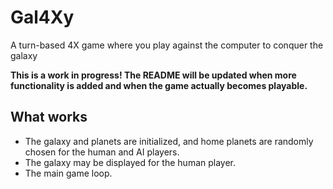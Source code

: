 # Gal4Xy
A turn-based 4X game where you play against the computer to conquer the galaxy

**This is a work in progress! The README will be updated when more functionality is added and when the game actually becomes playable.**

## What works

* The galaxy and planets are initialized, and home planets are randomly chosen for the human and AI players.
* The galaxy may be displayed for the human player.
* The main game loop. 
